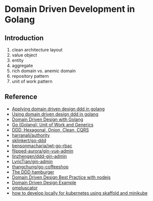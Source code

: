 # Domain Driven Development in Golang

## Introduction

1. clean architecture layout
2. value object
3. entity
4. aggregate
5. rich domain vs. anemic domain
6. repository pattern
7. unit of work pattern

## Reference

* [Applying domain driven design ddd in golang](https://dev.to/elioenaiferrari/applying-domain-driven-design-ddd-in-golang-5d4m)
* [Using domain driven design ddd in golang](https://dev.to/stevensunflash/using-domain-driven-design-ddd-in-golang-3ee5)
* [Domain Driven Design with Golang](https://github.com/PacktPublishing/Domain-Driven-Design-with-GoLang)
* [Go (Golang): Unit of Work and Generics](https://blog.devgenius.io/go-golang-unit-of-work-and-generics-5e9fb00ec996)
* [DDD, Hexagonal, Onion, Clean, CQRS](https://herbertograca.com/2017/11/16/explicit-architecture-01-ddd-hexagonal-onion-clean-cqrs-how-i-put-it-all-together/comment-page-1/)
* [harranali/authority](https://github.com/harranali/authority)
* [sklinkert/go-ddd](https://github.com/sklinkert/go-ddd)
* [bensonmacharia/jwt-go-rbac](https://github.com/bensonmacharia/jwt-go-rbac)
* [flipped-aurora/gin-vue-admin](https://github.com/flipped-aurora/gin-vue-admin)
* [linzhengen/ddd-gin-admin](https://github.com/linzhengen/ddd-gin-admin)
* [LyricTian/gin-admin](https://github.com/LyricTian/gin-admin)
* [thangchung/go-coffeeshop](https://github.com/thangchung/go-coffeeshop)
* [The DDD hamburger](https://medium.com/@remast/the-ddd-hamburger-for-go-61dba99c4aaf)
* [Domain Driven Design Best Practice with nodejs](https://medium.com/predictivehire/domain-driven-design-ddd-best-practice-with-node-js-mongodb-and-graphql-4d4f45289153)
* [Domain Driven Design Example](https://www.mirkosertic.de/blog/2013/04/domain-driven-design-example/)
* [ompluscator](https://www.ompluscator.com)
* [how to develop locally for kubernetes using skaffold and minikube](https://medium.com/swlh/how-to-develop-locally-for-kubernetes-using-skaffold-and-minikube-b0072e71abd0)